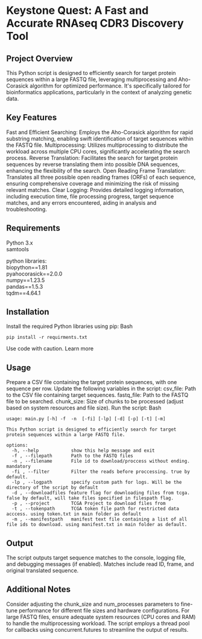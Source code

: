 # Keystone Quest: A Fast and Accurate RNAseq CDR3 Discovery Tool

## Project Overview

This Python script is designed to efficiently search for target protein sequences within a large FASTQ file, leveraging multiprocessing and Aho-Corasick algorithm for optimized performance. It's specifically tailored for bioinformatics applications, particularly in the context of analyzing genetic data.

## Key Features

Fast and Efficient Searching: Employs the Aho-Corasick algorithm for rapid substring matching, enabling swift identification of target sequences within the FASTQ file.
Multiprocessing: Utilizes multiprocessing to distribute the workload across multiple CPU cores, significantly accelerating the search process.
Reverse Translation: Facilitates the search for target protein sequences by reverse translating them into possible DNA sequences, enhancing the flexibility of the search.
Open Reading Frame Translation: Translates all three possible open reading frames (ORFs) of each sequence, ensuring comprehensive coverage and minimizing the risk of missing relevant matches.
Clear Logging: Provides detailed logging information, including execution time, file processing progress, target sequence matches, and any errors encountered, aiding in analysis and troubleshooting.

## Requirements

Python 3.x  
samtools  
  
    
python libraries:  
    biopython==1.81  
    pyahocorasick==2.0.0  
    numpy==1.23.5  
    pandas==1.5.3  
    tqdm==4.64.1    

## Installation

Install the required Python libraries using pip:
Bash
```
pip install -r requirments.txt
```
Use code with caution. Learn more
## Usage

Prepare a CSV file containing the target protein sequences, with one sequence per row.
Update the following variables in the script:
csv_file: Path to the CSV file containing target sequences.
fastq_file: Path to the FASTQ file to be searched.
chunk_size: Size of chunks to be processed (adjust based on system resources and file size).
Run the script:
Bash
```
usage: main.py [-h] -f  -n  [-fi] [-lp] [-d] [-p] [-t] [-m]

This Python script is designed to efficiently search for target protein sequences within a large FASTQ file.

options:
  -h, --help            show this help message and exit
  -f , --filepath       Path to the FASTQ files
  -n , --filename       File id to download/proccess without ending. mandatory
  -fi , --filter        Filter the reads before proccessing. true by default.
  -lp , --logpath       specify custom path for logs. Will be the directory of the script by default
  -d , --downloadfiles feature flag for downloading files from tcga. false by default, will take files specified in filespath flag.
  -p , --project        TCGA Project to download files from
  -t , --tokenpath      TCGA token file path for restricted data acccess. using token.txt in main folder as default
  -m , --manifestpath   manifest text file containing a list of all file ids to download. using manifest.txt in main folder as default.
```

## Output

The script outputs target sequence matches to the console, logging file, and debugging messages (if enabled).
Matches include read ID, frame, and original translated sequence.

## Additional Notes

Consider adjusting the chunk_size and num_processes parameters to fine-tune performance for different file sizes and hardware configurations.
For large FASTQ files, ensure adequate system resources (CPU cores and RAM) to handle the multiprocessing workload.
The script employs a thread pool for callbacks using concurrent.futures to streamline the output of results.